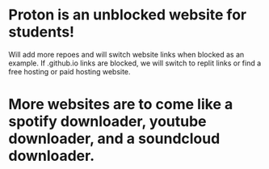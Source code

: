 # Proton is an unblocked website for students!

 Will add more repoes and will switch website links when blocked as an example. If .github.io links are blocked, we will switch to replit links or find a free hosting or paid hosting website.

# More websites are to come like a spotify downloader, youtube downloader, and a soundcloud downloader.
